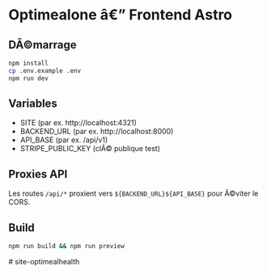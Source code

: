 ﻿# Optimealone â€” Frontend Astro

## DÃ©marrage
```bash
npm install
cp .env.example .env
npm run dev
```

## Variables
- SITE (par ex. http://localhost:4321)
- BACKEND_URL (par ex. http://localhost:8000)
- API_BASE (par ex. /api/v1)
- STRIPE_PUBLIC_KEY (clÃ© publique test)

## Proxies API
Les routes `/api/*` proxient vers `${BACKEND_URL}${API_BASE}` pour Ã©viter le CORS.

## Build
```bash
npm run build && npm run preview
```
#   s i t e - o p t i m e a l h e a l t h  
 
